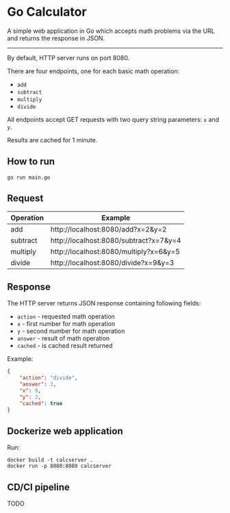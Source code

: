 # Go Calculator
A simple web application in Go which accepts math problems via the URL and returns the response in JSON.

---

By default, HTTP server runs on port 8080.

There are four endpoints, one for each basic math operation:
- `add`
- `subtract`
- `multiply`
- `divide`

All endpoints accept GET requests with two query string parameters: `x` and `y`.

Results are cached for 1 minute.

## How to run
`go run main.go`

## Request

| Operation      | Example |
| ----------- | ----------- |
| add      | http://localhost:8080/add?x=2&y=2       |
| subtract   | http://localhost:8080/subtract?x=7&y=4 |
| multiply   | http://localhost:8080/multiply?x=6&y=5 |
| divide   | http://localhost:8080/divide?x=9&y=3 |

## Response
The HTTP server returns JSON response containing following fields:
- `action` - requested math operation 
- `x` - first number for math operation
- `y` - second number for math operation
- `answer` - result of math operation
- `cached` - is cached result returned

Example:
```json
{
    "action": "divide",
    "answer": 3,
    "x": 9,
    "y": 3,
    "cached": true
}
```

## Dockerize web application
Run:
```
docker build -t calcserver .
docker run -p 8080:8080 calcserver
```
## CD/CI pipeline
TODO